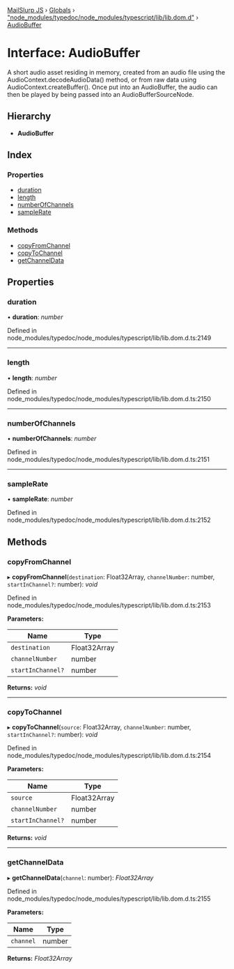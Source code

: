 [MailSlurp JS](../README.md) › [Globals](../globals.md) › ["node_modules/typedoc/node_modules/typescript/lib/lib.dom.d"](../modules/_node_modules_typedoc_node_modules_typescript_lib_lib_dom_d_.md) › [AudioBuffer](_node_modules_typedoc_node_modules_typescript_lib_lib_dom_d_.audiobuffer.md)

# Interface: AudioBuffer

A short audio asset residing in memory, created from an audio file using the AudioContext.decodeAudioData() method, or from raw data using AudioContext.createBuffer(). Once put into an AudioBuffer, the audio can then be played by being passed into an AudioBufferSourceNode.

## Hierarchy

* **AudioBuffer**

## Index

### Properties

* [duration](_node_modules_typedoc_node_modules_typescript_lib_lib_dom_d_.audiobuffer.md#duration)
* [length](_node_modules_typedoc_node_modules_typescript_lib_lib_dom_d_.audiobuffer.md#length)
* [numberOfChannels](_node_modules_typedoc_node_modules_typescript_lib_lib_dom_d_.audiobuffer.md#numberofchannels)
* [sampleRate](_node_modules_typedoc_node_modules_typescript_lib_lib_dom_d_.audiobuffer.md#samplerate)

### Methods

* [copyFromChannel](_node_modules_typedoc_node_modules_typescript_lib_lib_dom_d_.audiobuffer.md#copyfromchannel)
* [copyToChannel](_node_modules_typedoc_node_modules_typescript_lib_lib_dom_d_.audiobuffer.md#copytochannel)
* [getChannelData](_node_modules_typedoc_node_modules_typescript_lib_lib_dom_d_.audiobuffer.md#getchanneldata)

## Properties

###  duration

• **duration**: *number*

Defined in node_modules/typedoc/node_modules/typescript/lib/lib.dom.d.ts:2149

___

###  length

• **length**: *number*

Defined in node_modules/typedoc/node_modules/typescript/lib/lib.dom.d.ts:2150

___

###  numberOfChannels

• **numberOfChannels**: *number*

Defined in node_modules/typedoc/node_modules/typescript/lib/lib.dom.d.ts:2151

___

###  sampleRate

• **sampleRate**: *number*

Defined in node_modules/typedoc/node_modules/typescript/lib/lib.dom.d.ts:2152

## Methods

###  copyFromChannel

▸ **copyFromChannel**(`destination`: Float32Array, `channelNumber`: number, `startInChannel?`: number): *void*

Defined in node_modules/typedoc/node_modules/typescript/lib/lib.dom.d.ts:2153

**Parameters:**

Name | Type |
------ | ------ |
`destination` | Float32Array |
`channelNumber` | number |
`startInChannel?` | number |

**Returns:** *void*

___

###  copyToChannel

▸ **copyToChannel**(`source`: Float32Array, `channelNumber`: number, `startInChannel?`: number): *void*

Defined in node_modules/typedoc/node_modules/typescript/lib/lib.dom.d.ts:2154

**Parameters:**

Name | Type |
------ | ------ |
`source` | Float32Array |
`channelNumber` | number |
`startInChannel?` | number |

**Returns:** *void*

___

###  getChannelData

▸ **getChannelData**(`channel`: number): *Float32Array*

Defined in node_modules/typedoc/node_modules/typescript/lib/lib.dom.d.ts:2155

**Parameters:**

Name | Type |
------ | ------ |
`channel` | number |

**Returns:** *Float32Array*
